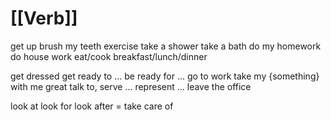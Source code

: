# [[Verb]]

get up
brush my teeth
exercise
take a shower
take a bath
do my homework
do house work
eat/cook breakfast/lunch/dinner

get dressed
get ready to ...
be ready for ...
go to work
take my {something} with me
great
talk to, serve ...
represent ...
leave the office

look at
look for
look after = take care of






